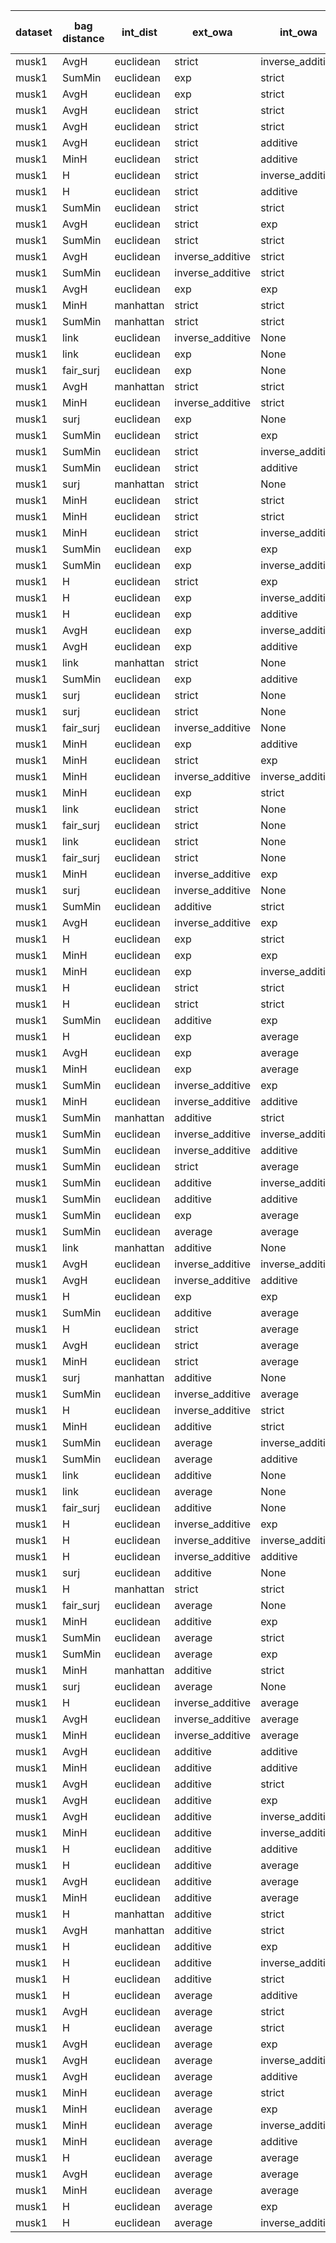 | dataset | bag distance | int_dist | ext_owa | int_owa | Accuracy | F1 | TP | TN | FP | FN | Sensitivity | False Negative Rate | False Positive Rate | Specificity | Precission | False omission rate | FDR | Negative predictive value |
|---------|--------------|----------|---------|---------|----------|----|----|----|----|----|-------------|---------------------|---------------------|-------------|------------|---------------------|-----|---------------------------|
| musk1 | AvgH | euclidean | strict | inverse_additive | 0.956 | 0.95 | 38 | 48 | 2 | 2 | 0.95 | 0.05 | 0.04 | 0.96 | 0.95 | 0.04 | 0.05 | 0.96 |
| musk1 | SumMin | euclidean | exp | strict | 0.944 | 0.935 | 36 | 49 | 1 | 4 | 0.9 | 0.1 | 0.02 | 0.98 | 0.973 | 0.075 | 0.027 | 0.925 |
| musk1 | AvgH | euclidean | exp | strict | 0.944 | 0.933 | 35 | 50 | 0 | 5 | 0.875 | 0.125 | 0.0 | 1.0 | 1.0 | 0.091 | 0.0 | 0.909 |
| musk1 | AvgH | euclidean | strict | strict | 0.933 | 0.925 | 37 | 47 | 3 | 3 | 0.925 | 0.075 | 0.06 | 0.94 | 0.925 | 0.06 | 0.075 | 0.94 |
| musk1 | AvgH | euclidean | strict | strict | 0.933 | 0.925 | 37 | 47 | 3 | 3 | 0.925 | 0.075 | 0.06 | 0.94 | 0.925 | 0.06 | 0.075 | 0.94 |
| musk1 | AvgH | euclidean | strict | additive | 0.933 | 0.923 | 36 | 48 | 2 | 4 | 0.9 | 0.1 | 0.04 | 0.96 | 0.947 | 0.077 | 0.053 | 0.923 |
| musk1 | MinH | euclidean | strict | additive | 0.933 | 0.923 | 36 | 48 | 2 | 4 | 0.9 | 0.1 | 0.04 | 0.96 | 0.947 | 0.077 | 0.053 | 0.923 |
| musk1 | H | euclidean | strict | inverse_additive | 0.933 | 0.919 | 34 | 50 | 0 | 6 | 0.85 | 0.15 | 0.0 | 1.0 | 1.0 | 0.107 | 0.0 | 0.893 |
| musk1 | H | euclidean | strict | additive | 0.933 | 0.919 | 34 | 50 | 0 | 6 | 0.85 | 0.15 | 0.0 | 1.0 | 1.0 | 0.107 | 0.0 | 0.893 |
| musk1 | SumMin | euclidean | strict | strict | 0.922 | 0.911 | 36 | 47 | 3 | 4 | 0.9 | 0.1 | 0.06 | 0.94 | 0.923 | 0.078 | 0.077 | 0.922 |
| musk1 | AvgH | euclidean | strict | exp | 0.922 | 0.911 | 36 | 47 | 3 | 4 | 0.9 | 0.1 | 0.06 | 0.94 | 0.923 | 0.078 | 0.077 | 0.922 |
| musk1 | SumMin | euclidean | strict | strict | 0.922 | 0.911 | 36 | 47 | 3 | 4 | 0.9 | 0.1 | 0.06 | 0.94 | 0.923 | 0.078 | 0.077 | 0.922 |
| musk1 | AvgH | euclidean | inverse_additive | strict | 0.922 | 0.904 | 33 | 50 | 0 | 7 | 0.825 | 0.175 | 0.0 | 1.0 | 1.0 | 0.123 | 0.0 | 0.877 |
| musk1 | SumMin | euclidean | inverse_additive | strict | 0.922 | 0.904 | 33 | 50 | 0 | 7 | 0.825 | 0.175 | 0.0 | 1.0 | 1.0 | 0.123 | 0.0 | 0.877 |
| musk1 | AvgH | euclidean | exp | exp | 0.922 | 0.904 | 33 | 50 | 0 | 7 | 0.825 | 0.175 | 0.0 | 1.0 | 1.0 | 0.123 | 0.0 | 0.877 |
| musk1 | MinH | manhattan | strict | strict | 0.911 | 0.897 | 35 | 47 | 3 | 5 | 0.875 | 0.125 | 0.06 | 0.94 | 0.921 | 0.096 | 0.079 | 0.904 |
| musk1 | SumMin | manhattan | strict | strict | 0.911 | 0.897 | 35 | 47 | 3 | 5 | 0.875 | 0.125 | 0.06 | 0.94 | 0.921 | 0.096 | 0.079 | 0.904 |
| musk1 | link | euclidean | inverse_additive | None | 0.911 | 0.895 | 34 | 48 | 2 | 6 | 0.85 | 0.15 | 0.04 | 0.96 | 0.944 | 0.111 | 0.056 | 0.889 |
| musk1 | link | euclidean | exp | None | 0.911 | 0.895 | 34 | 48 | 2 | 6 | 0.85 | 0.15 | 0.04 | 0.96 | 0.944 | 0.111 | 0.056 | 0.889 |
| musk1 | fair_surj | euclidean | exp | None | 0.911 | 0.895 | 34 | 48 | 2 | 6 | 0.85 | 0.15 | 0.04 | 0.96 | 0.944 | 0.111 | 0.056 | 0.889 |
| musk1 | AvgH | manhattan | strict | strict | 0.911 | 0.895 | 34 | 48 | 2 | 6 | 0.85 | 0.15 | 0.04 | 0.96 | 0.944 | 0.111 | 0.056 | 0.889 |
| musk1 | MinH | euclidean | inverse_additive | strict | 0.911 | 0.892 | 33 | 49 | 1 | 7 | 0.825 | 0.175 | 0.02 | 0.98 | 0.971 | 0.125 | 0.029 | 0.875 |
| musk1 | surj | euclidean | exp | None | 0.911 | 0.892 | 33 | 49 | 1 | 7 | 0.825 | 0.175 | 0.02 | 0.98 | 0.971 | 0.125 | 0.029 | 0.875 |
| musk1 | SumMin | euclidean | strict | exp | 0.889 | 0.881 | 37 | 43 | 7 | 3 | 0.925 | 0.075 | 0.14 | 0.86 | 0.841 | 0.065 | 0.159 | 0.935 |
| musk1 | SumMin | euclidean | strict | inverse_additive | 0.889 | 0.881 | 37 | 43 | 7 | 3 | 0.925 | 0.075 | 0.14 | 0.86 | 0.841 | 0.065 | 0.159 | 0.935 |
| musk1 | SumMin | euclidean | strict | additive | 0.889 | 0.881 | 37 | 43 | 7 | 3 | 0.925 | 0.075 | 0.14 | 0.86 | 0.841 | 0.065 | 0.159 | 0.935 |
| musk1 | surj | manhattan | strict | None | 0.9 | 0.88 | 33 | 48 | 2 | 7 | 0.825 | 0.175 | 0.04 | 0.96 | 0.943 | 0.127 | 0.057 | 0.873 |
| musk1 | MinH | euclidean | strict | strict | 0.889 | 0.878 | 36 | 44 | 6 | 4 | 0.9 | 0.1 | 0.12 | 0.88 | 0.857 | 0.083 | 0.143 | 0.917 |
| musk1 | MinH | euclidean | strict | strict | 0.889 | 0.878 | 36 | 44 | 6 | 4 | 0.9 | 0.1 | 0.12 | 0.88 | 0.857 | 0.083 | 0.143 | 0.917 |
| musk1 | MinH | euclidean | strict | inverse_additive | 0.889 | 0.878 | 36 | 44 | 6 | 4 | 0.9 | 0.1 | 0.12 | 0.88 | 0.857 | 0.083 | 0.143 | 0.917 |
| musk1 | SumMin | euclidean | exp | exp | 0.889 | 0.878 | 36 | 44 | 6 | 4 | 0.9 | 0.1 | 0.12 | 0.88 | 0.857 | 0.083 | 0.143 | 0.917 |
| musk1 | SumMin | euclidean | exp | inverse_additive | 0.889 | 0.878 | 36 | 44 | 6 | 4 | 0.9 | 0.1 | 0.12 | 0.88 | 0.857 | 0.083 | 0.143 | 0.917 |
| musk1 | H | euclidean | strict | exp | 0.9 | 0.877 | 32 | 49 | 1 | 8 | 0.8 | 0.2 | 0.02 | 0.98 | 0.97 | 0.14 | 0.03 | 0.86 |
| musk1 | H | euclidean | exp | inverse_additive | 0.9 | 0.873 | 31 | 50 | 0 | 9 | 0.775 | 0.225 | 0.0 | 1.0 | 1.0 | 0.153 | 0.0 | 0.847 |
| musk1 | H | euclidean | exp | additive | 0.9 | 0.873 | 31 | 50 | 0 | 9 | 0.775 | 0.225 | 0.0 | 1.0 | 1.0 | 0.153 | 0.0 | 0.847 |
| musk1 | AvgH | euclidean | exp | inverse_additive | 0.9 | 0.873 | 31 | 50 | 0 | 9 | 0.775 | 0.225 | 0.0 | 1.0 | 1.0 | 0.153 | 0.0 | 0.847 |
| musk1 | AvgH | euclidean | exp | additive | 0.9 | 0.873 | 31 | 50 | 0 | 9 | 0.775 | 0.225 | 0.0 | 1.0 | 1.0 | 0.153 | 0.0 | 0.847 |
| musk1 | link | manhattan | strict | None | 0.889 | 0.868 | 33 | 47 | 3 | 7 | 0.825 | 0.175 | 0.06 | 0.94 | 0.917 | 0.13 | 0.083 | 0.87 |
| musk1 | SumMin | euclidean | exp | additive | 0.878 | 0.867 | 36 | 43 | 7 | 4 | 0.9 | 0.1 | 0.14 | 0.86 | 0.837 | 0.085 | 0.163 | 0.915 |
| musk1 | surj | euclidean | strict | None | 0.889 | 0.865 | 32 | 48 | 2 | 8 | 0.8 | 0.2 | 0.04 | 0.96 | 0.941 | 0.143 | 0.059 | 0.857 |
| musk1 | surj | euclidean | strict | None | 0.889 | 0.865 | 32 | 48 | 2 | 8 | 0.8 | 0.2 | 0.04 | 0.96 | 0.941 | 0.143 | 0.059 | 0.857 |
| musk1 | fair_surj | euclidean | inverse_additive | None | 0.889 | 0.865 | 32 | 48 | 2 | 8 | 0.8 | 0.2 | 0.04 | 0.96 | 0.941 | 0.143 | 0.059 | 0.857 |
| musk1 | MinH | euclidean | exp | additive | 0.889 | 0.865 | 32 | 48 | 2 | 8 | 0.8 | 0.2 | 0.04 | 0.96 | 0.941 | 0.143 | 0.059 | 0.857 |
| musk1 | MinH | euclidean | strict | exp | 0.878 | 0.864 | 35 | 44 | 6 | 5 | 0.875 | 0.125 | 0.12 | 0.88 | 0.854 | 0.102 | 0.146 | 0.898 |
| musk1 | MinH | euclidean | inverse_additive | inverse_additive | 0.889 | 0.857 | 30 | 50 | 0 | 10 | 0.75 | 0.25 | 0.0 | 1.0 | 1.0 | 0.167 | 0.0 | 0.833 |
| musk1 | MinH | euclidean | exp | strict | 0.878 | 0.857 | 33 | 46 | 4 | 7 | 0.825 | 0.175 | 0.08 | 0.92 | 0.892 | 0.132 | 0.108 | 0.868 |
| musk1 | link | euclidean | strict | None | 0.878 | 0.853 | 32 | 47 | 3 | 8 | 0.8 | 0.2 | 0.06 | 0.94 | 0.914 | 0.145 | 0.086 | 0.855 |
| musk1 | fair_surj | euclidean | strict | None | 0.878 | 0.853 | 32 | 47 | 3 | 8 | 0.8 | 0.2 | 0.06 | 0.94 | 0.914 | 0.145 | 0.086 | 0.855 |
| musk1 | link | euclidean | strict | None | 0.878 | 0.853 | 32 | 47 | 3 | 8 | 0.8 | 0.2 | 0.06 | 0.94 | 0.914 | 0.145 | 0.086 | 0.855 |
| musk1 | fair_surj | euclidean | strict | None | 0.878 | 0.853 | 32 | 47 | 3 | 8 | 0.8 | 0.2 | 0.06 | 0.94 | 0.914 | 0.145 | 0.086 | 0.855 |
| musk1 | MinH | euclidean | inverse_additive | exp | 0.878 | 0.849 | 31 | 48 | 2 | 9 | 0.775 | 0.225 | 0.04 | 0.96 | 0.939 | 0.158 | 0.061 | 0.842 |
| musk1 | surj | euclidean | inverse_additive | None | 0.878 | 0.845 | 30 | 49 | 1 | 10 | 0.75 | 0.25 | 0.02 | 0.98 | 0.968 | 0.169 | 0.032 | 0.831 |
| musk1 | SumMin | euclidean | additive | strict | 0.878 | 0.841 | 29 | 50 | 0 | 11 | 0.725 | 0.275 | 0.0 | 1.0 | 1.0 | 0.18 | 0.0 | 0.82 |
| musk1 | AvgH | euclidean | inverse_additive | exp | 0.878 | 0.841 | 29 | 50 | 0 | 11 | 0.725 | 0.275 | 0.0 | 1.0 | 1.0 | 0.18 | 0.0 | 0.82 |
| musk1 | H | euclidean | exp | strict | 0.878 | 0.841 | 29 | 50 | 0 | 11 | 0.725 | 0.275 | 0.0 | 1.0 | 1.0 | 0.18 | 0.0 | 0.82 |
| musk1 | MinH | euclidean | exp | exp | 0.856 | 0.835 | 33 | 44 | 6 | 7 | 0.825 | 0.175 | 0.12 | 0.88 | 0.846 | 0.137 | 0.154 | 0.863 |
| musk1 | MinH | euclidean | exp | inverse_additive | 0.856 | 0.835 | 33 | 44 | 6 | 7 | 0.825 | 0.175 | 0.12 | 0.88 | 0.846 | 0.137 | 0.154 | 0.863 |
| musk1 | H | euclidean | strict | strict | 0.867 | 0.833 | 30 | 48 | 2 | 10 | 0.75 | 0.25 | 0.04 | 0.96 | 0.938 | 0.172 | 0.062 | 0.828 |
| musk1 | H | euclidean | strict | strict | 0.867 | 0.833 | 30 | 48 | 2 | 10 | 0.75 | 0.25 | 0.04 | 0.96 | 0.938 | 0.172 | 0.062 | 0.828 |
| musk1 | SumMin | euclidean | additive | exp | 0.867 | 0.833 | 30 | 48 | 2 | 10 | 0.75 | 0.25 | 0.04 | 0.96 | 0.938 | 0.172 | 0.062 | 0.828 |
| musk1 | H | euclidean | exp | average | 0.867 | 0.833 | 30 | 48 | 2 | 10 | 0.75 | 0.25 | 0.04 | 0.96 | 0.938 | 0.172 | 0.062 | 0.828 |
| musk1 | AvgH | euclidean | exp | average | 0.867 | 0.833 | 30 | 48 | 2 | 10 | 0.75 | 0.25 | 0.04 | 0.96 | 0.938 | 0.172 | 0.062 | 0.828 |
| musk1 | MinH | euclidean | exp | average | 0.867 | 0.833 | 30 | 48 | 2 | 10 | 0.75 | 0.25 | 0.04 | 0.96 | 0.938 | 0.172 | 0.062 | 0.828 |
| musk1 | SumMin | euclidean | inverse_additive | exp | 0.856 | 0.831 | 32 | 45 | 5 | 8 | 0.8 | 0.2 | 0.1 | 0.9 | 0.865 | 0.151 | 0.135 | 0.849 |
| musk1 | MinH | euclidean | inverse_additive | additive | 0.867 | 0.824 | 28 | 50 | 0 | 12 | 0.7 | 0.3 | 0.0 | 1.0 | 1.0 | 0.194 | 0.0 | 0.806 |
| musk1 | SumMin | manhattan | additive | strict | 0.867 | 0.824 | 28 | 50 | 0 | 12 | 0.7 | 0.3 | 0.0 | 1.0 | 1.0 | 0.194 | 0.0 | 0.806 |
| musk1 | SumMin | euclidean | inverse_additive | inverse_additive | 0.844 | 0.821 | 32 | 44 | 6 | 8 | 0.8 | 0.2 | 0.12 | 0.88 | 0.842 | 0.154 | 0.158 | 0.846 |
| musk1 | SumMin | euclidean | inverse_additive | additive | 0.844 | 0.821 | 32 | 44 | 6 | 8 | 0.8 | 0.2 | 0.12 | 0.88 | 0.842 | 0.154 | 0.158 | 0.846 |
| musk1 | SumMin | euclidean | strict | average | 0.833 | 0.819 | 34 | 41 | 9 | 6 | 0.85 | 0.15 | 0.18 | 0.82 | 0.791 | 0.128 | 0.209 | 0.872 |
| musk1 | SumMin | euclidean | additive | inverse_additive | 0.844 | 0.816 | 31 | 45 | 5 | 9 | 0.775 | 0.225 | 0.1 | 0.9 | 0.861 | 0.167 | 0.139 | 0.833 |
| musk1 | SumMin | euclidean | additive | additive | 0.844 | 0.816 | 31 | 45 | 5 | 9 | 0.775 | 0.225 | 0.1 | 0.9 | 0.861 | 0.167 | 0.139 | 0.833 |
| musk1 | SumMin | euclidean | exp | average | 0.833 | 0.815 | 33 | 42 | 8 | 7 | 0.825 | 0.175 | 0.16 | 0.84 | 0.805 | 0.143 | 0.195 | 0.857 |
| musk1 | SumMin | euclidean | average | average | 0.856 | 0.812 | 28 | 49 | 1 | 12 | 0.7 | 0.3 | 0.02 | 0.98 | 0.966 | 0.197 | 0.034 | 0.803 |
| musk1 | link | manhattan | additive | None | 0.856 | 0.812 | 28 | 49 | 1 | 12 | 0.7 | 0.3 | 0.02 | 0.98 | 0.966 | 0.197 | 0.034 | 0.803 |
| musk1 | AvgH | euclidean | inverse_additive | inverse_additive | 0.856 | 0.806 | 27 | 50 | 0 | 13 | 0.675 | 0.325 | 0.0 | 1.0 | 1.0 | 0.206 | 0.0 | 0.794 |
| musk1 | AvgH | euclidean | inverse_additive | additive | 0.856 | 0.806 | 27 | 50 | 0 | 13 | 0.675 | 0.325 | 0.0 | 1.0 | 1.0 | 0.206 | 0.0 | 0.794 |
| musk1 | H | euclidean | exp | exp | 0.856 | 0.806 | 27 | 50 | 0 | 13 | 0.675 | 0.325 | 0.0 | 1.0 | 1.0 | 0.206 | 0.0 | 0.794 |
| musk1 | SumMin | euclidean | additive | average | 0.833 | 0.805 | 31 | 44 | 6 | 9 | 0.775 | 0.225 | 0.12 | 0.88 | 0.838 | 0.17 | 0.162 | 0.83 |
| musk1 | H | euclidean | strict | average | 0.833 | 0.8 | 30 | 45 | 5 | 10 | 0.75 | 0.25 | 0.1 | 0.9 | 0.857 | 0.182 | 0.143 | 0.818 |
| musk1 | AvgH | euclidean | strict | average | 0.833 | 0.8 | 30 | 45 | 5 | 10 | 0.75 | 0.25 | 0.1 | 0.9 | 0.857 | 0.182 | 0.143 | 0.818 |
| musk1 | MinH | euclidean | strict | average | 0.833 | 0.8 | 30 | 45 | 5 | 10 | 0.75 | 0.25 | 0.1 | 0.9 | 0.857 | 0.182 | 0.143 | 0.818 |
| musk1 | surj | manhattan | additive | None | 0.844 | 0.794 | 27 | 49 | 1 | 13 | 0.675 | 0.325 | 0.02 | 0.98 | 0.964 | 0.21 | 0.036 | 0.79 |
| musk1 | SumMin | euclidean | inverse_additive | average | 0.822 | 0.789 | 30 | 44 | 6 | 10 | 0.75 | 0.25 | 0.12 | 0.88 | 0.833 | 0.185 | 0.167 | 0.815 |
| musk1 | H | euclidean | inverse_additive | strict | 0.844 | 0.788 | 26 | 50 | 0 | 14 | 0.65 | 0.35 | 0.0 | 1.0 | 1.0 | 0.219 | 0.0 | 0.781 |
| musk1 | MinH | euclidean | additive | strict | 0.833 | 0.769 | 25 | 50 | 0 | 15 | 0.625 | 0.375 | 0.0 | 1.0 | 1.0 | 0.231 | 0.0 | 0.769 |
| musk1 | SumMin | euclidean | average | inverse_additive | 0.833 | 0.769 | 25 | 50 | 0 | 15 | 0.625 | 0.375 | 0.0 | 1.0 | 1.0 | 0.231 | 0.0 | 0.769 |
| musk1 | SumMin | euclidean | average | additive | 0.833 | 0.769 | 25 | 50 | 0 | 15 | 0.625 | 0.375 | 0.0 | 1.0 | 1.0 | 0.231 | 0.0 | 0.769 |
| musk1 | link | euclidean | additive | None | 0.811 | 0.761 | 27 | 46 | 4 | 13 | 0.675 | 0.325 | 0.08 | 0.92 | 0.871 | 0.22 | 0.129 | 0.78 |
| musk1 | link | euclidean | average | None | 0.811 | 0.754 | 26 | 47 | 3 | 14 | 0.65 | 0.35 | 0.06 | 0.94 | 0.897 | 0.23 | 0.103 | 0.77 |
| musk1 | fair_surj | euclidean | additive | None | 0.8 | 0.75 | 27 | 45 | 5 | 13 | 0.675 | 0.325 | 0.1 | 0.9 | 0.844 | 0.224 | 0.156 | 0.776 |
| musk1 | H | euclidean | inverse_additive | exp | 0.822 | 0.75 | 24 | 50 | 0 | 16 | 0.6 | 0.4 | 0.0 | 1.0 | 1.0 | 0.242 | 0.0 | 0.758 |
| musk1 | H | euclidean | inverse_additive | inverse_additive | 0.822 | 0.75 | 24 | 50 | 0 | 16 | 0.6 | 0.4 | 0.0 | 1.0 | 1.0 | 0.242 | 0.0 | 0.758 |
| musk1 | H | euclidean | inverse_additive | additive | 0.822 | 0.75 | 24 | 50 | 0 | 16 | 0.6 | 0.4 | 0.0 | 1.0 | 1.0 | 0.242 | 0.0 | 0.758 |
| musk1 | surj | euclidean | additive | None | 0.8 | 0.743 | 26 | 46 | 4 | 14 | 0.65 | 0.35 | 0.08 | 0.92 | 0.867 | 0.233 | 0.133 | 0.767 |
| musk1 | H | manhattan | strict | strict | 0.8 | 0.743 | 26 | 46 | 4 | 14 | 0.65 | 0.35 | 0.08 | 0.92 | 0.867 | 0.233 | 0.133 | 0.767 |
| musk1 | fair_surj | euclidean | average | None | 0.789 | 0.732 | 26 | 45 | 5 | 14 | 0.65 | 0.35 | 0.1 | 0.9 | 0.839 | 0.237 | 0.161 | 0.763 |
| musk1 | MinH | euclidean | additive | exp | 0.811 | 0.73 | 23 | 50 | 0 | 17 | 0.575 | 0.425 | 0.0 | 1.0 | 1.0 | 0.254 | 0.0 | 0.746 |
| musk1 | SumMin | euclidean | average | strict | 0.811 | 0.73 | 23 | 50 | 0 | 17 | 0.575 | 0.425 | 0.0 | 1.0 | 1.0 | 0.254 | 0.0 | 0.746 |
| musk1 | SumMin | euclidean | average | exp | 0.811 | 0.73 | 23 | 50 | 0 | 17 | 0.575 | 0.425 | 0.0 | 1.0 | 1.0 | 0.254 | 0.0 | 0.746 |
| musk1 | MinH | manhattan | additive | strict | 0.811 | 0.73 | 23 | 50 | 0 | 17 | 0.575 | 0.425 | 0.0 | 1.0 | 1.0 | 0.254 | 0.0 | 0.746 |
| musk1 | surj | euclidean | average | None | 0.789 | 0.716 | 24 | 47 | 3 | 16 | 0.6 | 0.4 | 0.06 | 0.94 | 0.889 | 0.254 | 0.111 | 0.746 |
| musk1 | H | euclidean | inverse_additive | average | 0.767 | 0.667 | 21 | 48 | 2 | 19 | 0.525 | 0.475 | 0.04 | 0.96 | 0.913 | 0.284 | 0.087 | 0.716 |
| musk1 | AvgH | euclidean | inverse_additive | average | 0.767 | 0.667 | 21 | 48 | 2 | 19 | 0.525 | 0.475 | 0.04 | 0.96 | 0.913 | 0.284 | 0.087 | 0.716 |
| musk1 | MinH | euclidean | inverse_additive | average | 0.767 | 0.667 | 21 | 48 | 2 | 19 | 0.525 | 0.475 | 0.04 | 0.96 | 0.913 | 0.284 | 0.087 | 0.716 |
| musk1 | AvgH | euclidean | additive | additive | 0.744 | 0.596 | 17 | 50 | 0 | 23 | 0.425 | 0.575 | 0.0 | 1.0 | 1.0 | 0.315 | 0.0 | 0.685 |
| musk1 | MinH | euclidean | additive | additive | 0.744 | 0.596 | 17 | 50 | 0 | 23 | 0.425 | 0.575 | 0.0 | 1.0 | 1.0 | 0.315 | 0.0 | 0.685 |
| musk1 | AvgH | euclidean | additive | strict | 0.733 | 0.571 | 16 | 50 | 0 | 24 | 0.4 | 0.6 | 0.0 | 1.0 | 1.0 | 0.324 | 0.0 | 0.676 |
| musk1 | AvgH | euclidean | additive | exp | 0.733 | 0.571 | 16 | 50 | 0 | 24 | 0.4 | 0.6 | 0.0 | 1.0 | 1.0 | 0.324 | 0.0 | 0.676 |
| musk1 | AvgH | euclidean | additive | inverse_additive | 0.733 | 0.571 | 16 | 50 | 0 | 24 | 0.4 | 0.6 | 0.0 | 1.0 | 1.0 | 0.324 | 0.0 | 0.676 |
| musk1 | MinH | euclidean | additive | inverse_additive | 0.733 | 0.571 | 16 | 50 | 0 | 24 | 0.4 | 0.6 | 0.0 | 1.0 | 1.0 | 0.324 | 0.0 | 0.676 |
| musk1 | H | euclidean | additive | additive | 0.722 | 0.545 | 15 | 50 | 0 | 25 | 0.375 | 0.625 | 0.0 | 1.0 | 1.0 | 0.333 | 0.0 | 0.667 |
| musk1 | H | euclidean | additive | average | 0.722 | 0.545 | 15 | 50 | 0 | 25 | 0.375 | 0.625 | 0.0 | 1.0 | 1.0 | 0.333 | 0.0 | 0.667 |
| musk1 | AvgH | euclidean | additive | average | 0.722 | 0.545 | 15 | 50 | 0 | 25 | 0.375 | 0.625 | 0.0 | 1.0 | 1.0 | 0.333 | 0.0 | 0.667 |
| musk1 | MinH | euclidean | additive | average | 0.722 | 0.545 | 15 | 50 | 0 | 25 | 0.375 | 0.625 | 0.0 | 1.0 | 1.0 | 0.333 | 0.0 | 0.667 |
| musk1 | H | manhattan | additive | strict | 0.722 | 0.545 | 15 | 50 | 0 | 25 | 0.375 | 0.625 | 0.0 | 1.0 | 1.0 | 0.333 | 0.0 | 0.667 |
| musk1 | AvgH | manhattan | additive | strict | 0.722 | 0.545 | 15 | 50 | 0 | 25 | 0.375 | 0.625 | 0.0 | 1.0 | 1.0 | 0.333 | 0.0 | 0.667 |
| musk1 | H | euclidean | additive | exp | 0.711 | 0.519 | 14 | 50 | 0 | 26 | 0.35 | 0.65 | 0.0 | 1.0 | 1.0 | 0.342 | 0.0 | 0.658 |
| musk1 | H | euclidean | additive | inverse_additive | 0.711 | 0.519 | 14 | 50 | 0 | 26 | 0.35 | 0.65 | 0.0 | 1.0 | 1.0 | 0.342 | 0.0 | 0.658 |
| musk1 | H | euclidean | additive | strict | 0.689 | 0.462 | 12 | 50 | 0 | 28 | 0.3 | 0.7 | 0.0 | 1.0 | 1.0 | 0.359 | 0.0 | 0.641 |
| musk1 | H | euclidean | average | additive | 0.689 | 0.462 | 12 | 50 | 0 | 28 | 0.3 | 0.7 | 0.0 | 1.0 | 1.0 | 0.359 | 0.0 | 0.641 |
| musk1 | AvgH | euclidean | average | strict | 0.689 | 0.462 | 12 | 50 | 0 | 28 | 0.3 | 0.7 | 0.0 | 1.0 | 1.0 | 0.359 | 0.0 | 0.641 |
| musk1 | H | euclidean | average | strict | 0.678 | 0.431 | 11 | 50 | 0 | 29 | 0.275 | 0.725 | 0.0 | 1.0 | 1.0 | 0.367 | 0.0 | 0.633 |
| musk1 | AvgH | euclidean | average | exp | 0.678 | 0.431 | 11 | 50 | 0 | 29 | 0.275 | 0.725 | 0.0 | 1.0 | 1.0 | 0.367 | 0.0 | 0.633 |
| musk1 | AvgH | euclidean | average | inverse_additive | 0.678 | 0.431 | 11 | 50 | 0 | 29 | 0.275 | 0.725 | 0.0 | 1.0 | 1.0 | 0.367 | 0.0 | 0.633 |
| musk1 | AvgH | euclidean | average | additive | 0.678 | 0.431 | 11 | 50 | 0 | 29 | 0.275 | 0.725 | 0.0 | 1.0 | 1.0 | 0.367 | 0.0 | 0.633 |
| musk1 | MinH | euclidean | average | strict | 0.678 | 0.431 | 11 | 50 | 0 | 29 | 0.275 | 0.725 | 0.0 | 1.0 | 1.0 | 0.367 | 0.0 | 0.633 |
| musk1 | MinH | euclidean | average | exp | 0.678 | 0.431 | 11 | 50 | 0 | 29 | 0.275 | 0.725 | 0.0 | 1.0 | 1.0 | 0.367 | 0.0 | 0.633 |
| musk1 | MinH | euclidean | average | inverse_additive | 0.678 | 0.431 | 11 | 50 | 0 | 29 | 0.275 | 0.725 | 0.0 | 1.0 | 1.0 | 0.367 | 0.0 | 0.633 |
| musk1 | MinH | euclidean | average | additive | 0.678 | 0.431 | 11 | 50 | 0 | 29 | 0.275 | 0.725 | 0.0 | 1.0 | 1.0 | 0.367 | 0.0 | 0.633 |
| musk1 | H | euclidean | average | average | 0.667 | 0.4 | 10 | 50 | 0 | 30 | 0.25 | 0.75 | 0.0 | 1.0 | 1.0 | 0.375 | 0.0 | 0.625 |
| musk1 | AvgH | euclidean | average | average | 0.667 | 0.4 | 10 | 50 | 0 | 30 | 0.25 | 0.75 | 0.0 | 1.0 | 1.0 | 0.375 | 0.0 | 0.625 |
| musk1 | MinH | euclidean | average | average | 0.667 | 0.4 | 10 | 50 | 0 | 30 | 0.25 | 0.75 | 0.0 | 1.0 | 1.0 | 0.375 | 0.0 | 0.625 |
| musk1 | H | euclidean | average | exp | 0.656 | 0.367 | 9 | 50 | 0 | 31 | 0.225 | 0.775 | 0.0 | 1.0 | 1.0 | 0.383 | 0.0 | 0.617 |
| musk1 | H | euclidean | average | inverse_additive | 0.656 | 0.367 | 9 | 50 | 0 | 31 | 0.225 | 0.775 | 0.0 | 1.0 | 1.0 | 0.383 | 0.0 | 0.617 |
